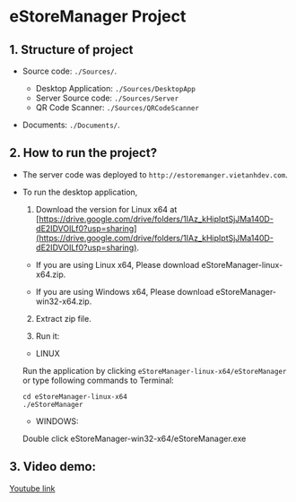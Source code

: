 # eStoreManager Project


## 1. Structure of project

- Source code: `./Sources/`.
	+ Desktop Application: `./Sources/DesktopApp`
	+ Server Source code: `./Sources/Server`
	+ QR Code Scanner: `./Sources/QRCodeScanner`

- Documents: `./Documents/`.


## 2. How to run the project?

- The server code was deployed to `http://estoremanger.vietanhdev.com`.

- To run the desktop application, 

	1. Download the version for Linux x64 at [https://drive.google.com/drive/folders/1IAz_kHipIptSjJMa140D-dE2IDVOILf0?usp=sharing](https://drive.google.com/drive/folders/1IAz_kHipIptSjJMa140D-dE2IDVOILf0?usp=sharing).

	- If you are using Linux x64, Please download eStoreManager-linux-x64.zip.
	
	- If you are using Windows x64, Please download eStoreManager-win32-x64.zip.

	2. Extract zip file.

	3. Run it: 
	
	- LINUX

	Run the application by clicking `eStoreManager-linux-x64/eStoreManager` or type following commands to Terminal:
	
	```
	cd eStoreManager-linux-x64
	./eStoreManager
	```

	- WINDOWS:

	Double click eStoreManager-win32-x64/eStoreManager.exe

## 3. Video demo: 
[Youtube link](https://youtu.be/hzLnz1LNFPo)
